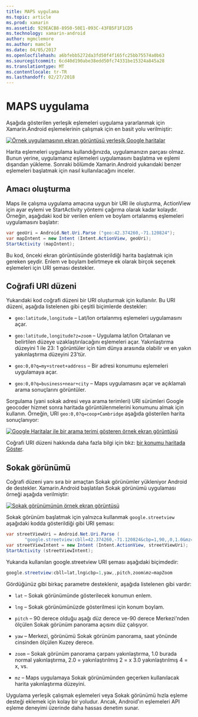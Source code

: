 ```yaml
---
title: MAPS uygulama
ms.topic: article
ms.prod: xamarin
ms.assetid: 929EACB8-8950-50E1-093C-43FB5F1F1CD5
ms.technology: xamarin-android
author: mgmclemore
ms.author: mamcle
ms.date: 04/05/2017
ms.openlocfilehash: a6bfebb5272da3fd50f4f165fc25bb75574a0b63
ms.sourcegitcommit: 6cd40d190abe38edd50fc74331be15324a845a28
ms.translationtype: MT
ms.contentlocale: tr-TR
ms.lasthandoff: 02/27/2018
---
```

# <a name="maps-application"></a>MAPS uygulama

Aşağıda gösterilen yerleşik eşlemeleri uygulama yararlanmak için Xamarin.Android eşlemelerinin çalışmak için en basit yolu verilmiştir:

[![Örnek uygulamasının ekran görüntüsü yerleşik Google haritalar](maps-application-images/01-mapsapplication.png)](maps-application-images/01-mapsapplication.png)

Harita eşlemeleri uygulama kullandığınızda, uygulamanızın parçası olmaz. Bunun yerine, uygulamanız eşlemeleri uygulamasını başlatma ve eşlemi dışarıdan yükleme. Sonraki bölümde Xamarin.Android yukarıdaki benzer eşlemeleri başlatmak için nasıl kullanılacağını inceler.

<a name="Creating_the_Intent" />

## <a name="creating-the-intent"></a>Amacı oluşturma

Maps ile çalışma uygulama amacına uygun bir URI ile oluşturma, ActionView için ayar eylemi ve StartActivity yöntemi çağırma olarak kadar kolaydır. Örneğin, aşağıdaki kod bir verilen enlem ve boylam ortalanmış eşlemeleri uygulamasını başlatır:

```csharp
var geoUri = Android.Net.Uri.Parse ("geo:42.374260,-71.120824");
var mapIntent = new Intent (Intent.ActionView, geoUri);
StartActivity (mapIntent);
```

Bu kod, önceki ekran görüntüsünde gösterildiği harita başlatmak için gereken şeydir. Enlem ve boylam belirtmeye ek olarak birçok seçenek eşlemeleri için URI şeması destekler.

<a name="Geo_Uri_Scheme" />

## <a name="geo-uri-scheme"></a>Coğrafi URI düzeni

Yukarıdaki kod coğrafi düzeni bir URI oluşturmak için kullanılır. Bu URI düzeni, aşağıda listelenen gibi çeşitli biçimlerde destekler:

-   `geo:latitude,longitude` &ndash; Lat/lon ortalanmış eşlemeleri uygulamasını açar. 

-   `geo:latitude,longitude?z=zoom` &ndash; Uygulama lat/lon Ortalanan ve belirtilen düzeye uzaklaştırılacağını eşlemeleri açar. Yakınlaştırma düzeyini 1 ile 23: 1 görüntüler için tüm dünya arasında olabilir ve en yakın yakınlaştırma düzeyini 23'tür.

-   `geo:0,0?q=my+street+address` &ndash; Bir adresi konumunu eşlemeleri uygulamaya açar. 

-   `geo:0,0?q=business+near+city` &ndash; Maps uygulamasını açar ve açıklamalı arama sonuçlarını görüntüler. 


Sorgulama (yani sokak adresi veya arama terimleri) URI sürümleri Google geocoder hizmet sonra haritada görüntülenmelerini konumunu almak için kullanın. Örneğin, URI `geo:0,0?q=coop+Cambridge` aşağıda gösterilen harita sonuçlanıyor:

[![Google Haritalar ile bir arama terimi gösteren örnek ekran görüntüsü](maps-application-images/02-mapsearch.png)](maps-application-images/02-mapsearch.png)


<a name="Street_View" />

Coğrafi URI düzeni hakkında daha fazla bilgi için bkz: [bir konumu haritada Göster](http://developer.android.com/guide/components/intents-common.html#Maps).


## <a name="street-view"></a>Sokak görünümü

Coğrafi düzeni yanı sıra bir amaçtan Sokak görünümler yükleniyor Android de destekler. Xamarin.Android başlatılan Sokak görünümü uygulaması örneği aşağıda verilmiştir:

[![Sokak görünümünün örnek ekran görüntüsü](maps-application-images/03-streetview.png)](maps-application-images/03-streetview.png)

Sokak görünüm başlatmak için yalnızca kullanmak `google.streetview` aşağıdaki kodda gösterildiği gibi URI şeması:

```csharp
var streetViewUri = Android.Net.Uri.Parse (
       "google.streetview:cbll=42.374260,-71.120824&cbp=1,90,,0,1.0&mz=20");  
var streetViewIntent = new Intent (Intent.ActionView, streetViewUri);  
StartActivity (streetViewIntent);
```

Yukarıda kullanılan google.streetview URI şeması aşağıdaki biçimdedir:

```csharp
google.streetview:cbll=lat,lng&cbp=1,yaw,,pitch,zoom&mz=mapZoom
```

Gördüğünüz gibi birkaç parametre desteklenir, aşağıda listelenen gibi vardır:

-   `lat` &ndash; Sokak görünümünde gösterilecek konumun enlem.

-   `lng` &ndash; Sokak görünümünüzde gösterilmesi için konum boylam.

-   `pitch` &ndash; 90 derece olduğu aşağı düz derece ve-90 derece Merkezi'nden ölçülen Sokak görünüm panorama açısını düz çalışıyor.

-   `yaw` &ndash; Merkezi, görünümü Sokak görünüm panorama, saat yönünde cinsinden ölçülen Kuzey derece.

-   `zoom` &ndash; Sokak görünüm panorama çarpanı yakınlaştırma, 1.0 burada normal yakınlaştırma, 2.0 = yakınlaştırılmış 2 = x 3.0 yakınlaştırılmış 4 = x, vs.

-   `mz` &ndash; Maps uygulamaya Sokak görünümünden geçerken kullanılacak harita yakınlaştırma düzeyini.


Uygulama yerleşik çalışmak eşlemeleri veya Sokak görünümü hızla eşleme desteği eklemek için kolay bir yoludur. Ancak, Android'ın eşlemeleri API eşleme deneyimi üzerinde daha hassas denetim sunar.
